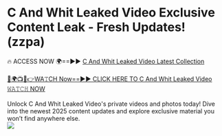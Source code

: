 # C And Whit Leaked Video Exclusive Content Leak - Fresh Updates! (zzpa)

🔥 ACCESS NOW 🌍==►► <a href="https://tinyurl.com/kvy9nzfs" rel="nofollow">C And Whit Leaked Video Latest Collection</a>
<br><br>
[🔴🌍📺📱👉WA𝚃CH Now==►► CLICK HERE TO C And Whit Leaked Video 𝚆𝙰𝚃𝙲𝙷 NOW](https://tinyurl.com/kvy9nzfs)
<br><br>
Unlock C And Whit Leaked Video's private videos and photos today! Dive into the newest 2025 content updates and explore exclusive material you won’t find anywhere else.
<br>
<a href="https://tinyurl.com/kvy9nzfs" rel="nofollow" data-target="animated-image.originalLink"><img src="https://camo.githubusercontent.com/8a4f000d20f83aca3bf7ec5f350d767afa0574a8a352519fd8cfa583a6f93a33/68747470733a2f2f692e696d6775722e636f6d2f644a486b345a712e676966" data-canonical-src="https://i.imgur.com/dJHk4Zq.gif" style="max-width: 100%; display: inline-block;" data-target="animated-image.originalImage"></a>
<br>
